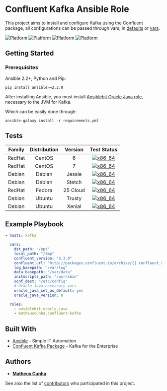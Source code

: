 # Confluent Kafka Ansible Role

This project aims to install and configure Kafka using the Confluent package, all configurations can be passed through vars, in [defaults](defaults/main.yml) or [vars](vars/main.yml).

[![Platform](http://img.shields.io/badge/platform-centos-932279.svg?style=flat)](#)
[![Platform](http://img.shields.io/badge/platform-debian-a80030.svg?style=flat)](#)
[![Platform](http://img.shields.io/badge/platform-redhat-cc0000.svg?style=flat)](#)
[![Platform](http://img.shields.io/badge/platform-ubuntu-dd4814.svg?style=flat)](#)

## Getting Started

### Prerequisites

Ansible 2.2+, Python and Pip.

```shell
pip install ansible>=2.2.0
```

After installing Ansible, you must install [Ansiblebit Oracle Java role](https://github.com/ansiblebit/oracle-java), necessary to the JVM for Kafka.

Which can be easily done through:

```shell
ansible-galaxy install -r requirements.yml
```

## Tests

| Family | Distribution | Version | Test Status |
|:-:|:-:|:-:|:-:|
| RedHat | CentOS  | 6         | [![x86_64](http://img.shields.io/badge/x86_64-passed-006400.svg?style=flat)](#) |
| RedHat | CentOS  | 7         | [![x86_64](http://img.shields.io/badge/x86_64-passed-006400.svg?style=flat)](#) |
| Debian | Debian  | Jessie    | [![x86_64](http://img.shields.io/badge/x86_64-passed-006400.svg?style=flat)](#) |
| Debian | Debian  | Stetch    | [![x86_64](http://img.shields.io/badge/x86_64-passed-006400.svg?style=flat)](#) |
| RedHat | Fedora  | 25 Cloud  | [![x86_64](http://img.shields.io/badge/x86_64-passed-006400.svg?style=flat)](#) |
| Debian | Ubuntu  | Trusty    | [![x86_64](http://img.shields.io/badge/x86_64-passed-006400.svg?style=flat)](#) |
| Debian | Ubuntu  | Xenial    | [![x86_64](http://img.shields.io/badge/x86_64-passed-006400.svg?style=flat)](#) |

## Example Playbook

```yaml
- hosts: kafka

  vars:
    dst_path: "/opt"
    local_path: "/tmp"
    confluent_version: "3.3.0"
    confluent_url: "http://packages.confluent.io/archive/{{ confluent_version[:3] }}/confluent-oss-{{ confluent_version }}-2.11.tar.gz"
    log_basepath: "/var/log"
    data_basepath: "/var/data"
    initscripts_path: "/usr/sbin"
    conf_dest: "/etc/config"
    # Oracle Java necessary vars
    oracle_java_set_as_default: yes
    oracle_java_version: 8

  roles:
    - ansiblebit.oracle-java
    - matheuscunha.confluent-kafka
```

## Built With

* [Ansible](https://www.ansible.com/) - Simple IT Automation
* [Confluent Kafka Package](https://www.confluent.io/) - Kafka for the Enterprise

## Authors

* [**Matheus Cunha** ](https://github.com/matheuscunha)

See also the list of [contributors](https://github.com/matheuscunha/confluent-kafka-role/contributors) who participated in this project.

